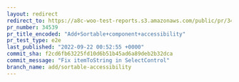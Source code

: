 ```yaml
---
layout: redirect
redirect_to: https://a8c-woo-test-reports.s3.amazonaws.com/public/pr/34539/e2e/index.html
pr_number: 34539
pr_title_encoded: "Add+Sortable+component+accessibility"
pr_test_type: e2e
last_published: "2022-09-22 00:52:55 +0000"
commit_sha: f2cd6fb63225fd10d6b51b45ad6a89deb2b32dca
commit_message: "Fix itemToString in SelectControl"
branch_name: add/sortable-accessibility
---
```

